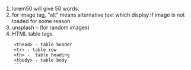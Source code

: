 1. lorem50 will give 50 words.
2. for image tag, "alt" means alternative text which display if image is not loaded for some reason.
3. unsplash - (for random images)
4. HTML table tags
```
    <thead> - table header
    <tr> - table row
    <th> -  table heading
    <tbody> - table body
    ```

